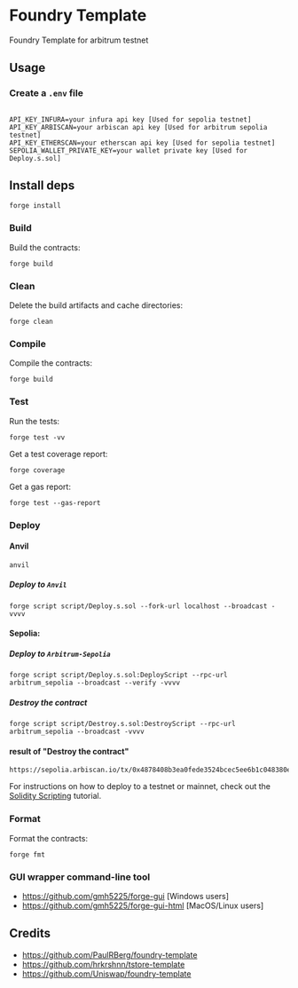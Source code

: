 # Foundry Template
Foundry Template for arbitrum testnet

## Usage


### Create a ``.env`` file
```

API_KEY_INFURA=your infura api key [Used for sepolia testnet]
API_KEY_ARBISCAN=your arbiscan api key [Used for arbitrum sepolia testnet]
API_KEY_ETHERSCAN=your etherscan api key [Used for sepolia testnet]
SEPOLIA_WALLET_PRIVATE_KEY=your wallet private key [Used for Deploy.s.sol]
```

## Install deps
```
forge install
```

### Build

Build the contracts:

```
forge build
```

### Clean

Delete the build artifacts and cache directories:

```
forge clean
```

### Compile

Compile the contracts:

```
forge build
```

### Test

Run the tests:

```
forge test -vv
```

Get a test coverage report:

```
forge coverage
```

Get a gas report:

```
forge test --gas-report
```


### Deploy

#### Anvil
```
anvil
```

##### Deploy to ``Anvil``
```
forge script script/Deploy.s.sol --fork-url localhost --broadcast -vvvv
```

#### Sepolia:

##### Deploy to ``Arbitrum-Sepolia``
```
forge script script/Deploy.s.sol:DeployScript --rpc-url arbitrum_sepolia --broadcast --verify -vvvv
```

##### Destroy the contract
```
forge script script/Destroy.s.sol:DestroyScript --rpc-url arbitrum_sepolia --broadcast -vvvv
```

#### result of "Destroy the contract"
```
https://sepolia.arbiscan.io/tx/0x4878408b3ea0fede3524bcec5ee6b1c048380e2fa5784f0ba20652b6840aba5c
```


For instructions on how to deploy to a testnet or mainnet, check out the
[Solidity Scripting](https://book.getfoundry.sh/tutorials/solidity-scripting.html) tutorial.

### Format

Format the contracts:

```
forge fmt
```


### GUI wrapper command-line tool
- https://github.com/gmh5225/forge-gui [Windows users]
- https://github.com/gmh5225/forge-gui-html [MacOS/Linux users]


## Credits
- https://github.com/PaulRBerg/foundry-template
- https://github.com/hrkrshnn/tstore-template
- https://github.com/Uniswap/foundry-template
